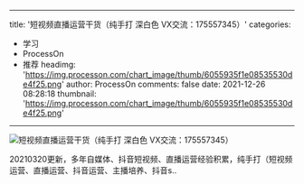 
---
title: '短视频直播运营干货（纯手打 深白色 VX交流：175557345）'
categories: 
 - 学习
 - ProcessOn
 - 推荐
headimg: 'https://img.processon.com/chart_image/thumb/6055935f1e08535530de4f25.png'
author: ProcessOn
comments: false
date: 2021-12-26 08:28:18
thumbnail: 'https://img.processon.com/chart_image/thumb/6055935f1e08535530de4f25.png'
---

<div>   
<img class="thumb" alt="短视频直播运营干货（纯手打  深白色  VX交流：175557345）" src="https://img.processon.com/chart_image/thumb/6055935f1e08535530de4f25.png" referrerpolicy="no-referrer">
<p>20210320更新，多年自媒体、抖音短视频、直播运营经验积累，纯手打（短视频运营、直播运营、抖音运营、主播培养、抖音s..</p>  
</div>
            